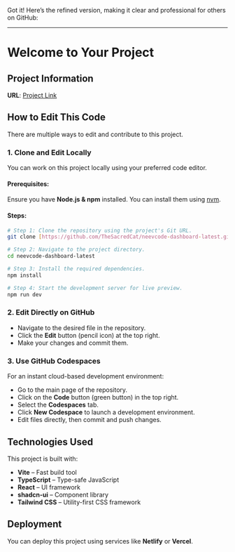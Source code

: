 Got it! Here’s the refined version, making it clear and professional for others on GitHub:  

---

# Welcome to Your Project  

## Project Information  

**URL**: [Project Link](https://preview--neevcode-dashboard-latest.lovable.app/)  

## How to Edit This Code  

There are multiple ways to edit and contribute to this project.  

### 1. Clone and Edit Locally  

You can work on this project locally using your preferred code editor.  

#### Prerequisites:  
Ensure you have **Node.js & npm** installed. You can install them using [nvm](https://github.com/nvm-sh/nvm#installing-and-updating).  

#### Steps:  

```sh
# Step 1: Clone the repository using the project's Git URL.
git clone [https://github.com/TheSacredCat/neevcode-dashboard-latest.git]

# Step 2: Navigate to the project directory.
cd neevcode-dashboard-latest

# Step 3: Install the required dependencies.
npm install

# Step 4: Start the development server for live preview.
npm run dev
```

### 2. Edit Directly on GitHub  

- Navigate to the desired file in the repository.  
- Click the **Edit** button (pencil icon) at the top right.  
- Make your changes and commit them.  

### 3. Use GitHub Codespaces  

For an instant cloud-based development environment:  

- Go to the main page of the repository.  
- Click on the **Code** button (green button) in the top right.  
- Select the **Codespaces** tab.  
- Click **New Codespace** to launch a development environment.  
- Edit files directly, then commit and push changes.  

## Technologies Used  

This project is built with:  

- **Vite** – Fast build tool  
- **TypeScript** – Type-safe JavaScript  
- **React** – UI framework  
- **shadcn-ui** – Component library  
- **Tailwind CSS** – Utility-first CSS framework  

## Deployment  

You can deploy this project using services like **Netlify** or **Vercel**.  
